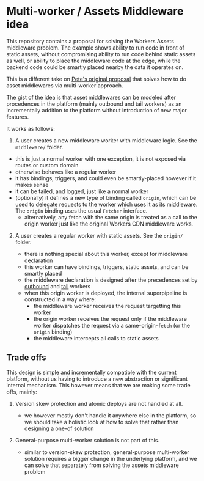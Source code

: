 # Multi-worker / Assets Middleware idea

This repository contains a proposal for solving the Workers Assets middleware problem.
The example shows ability to run code in front of static assets, without compromising ability to run code behind static assets as well, or ability to place the middleware code at the edge, while the backend code could be smartly placed nearby the data it operates on.

This is a different take on [Pete's original proposal](https://github.com/petebacondarwin/multi-worker-idea/tree/main) that solves how to do asset middlewares via multi-worker approach.

The gist of the idea is that asset middlewares can be modeled after procedences in the platform (mainly outbound and tail workers) as an incrementally addition to the platform without introduction of new major features.

It works as follows:

1. A user creates a new middleware worker with middleware logic. See the `middleware/` folder.

  - this is just a normal worker with one exception, it is not exposed via routes or custom domain
  - otherwise behaves like a regular worker
  - it has bindings, triggers, and could even be smartly-placed however if it makes sense
  - it can be tailed, and logged, just like a normal worker
  - (optionally) it defines a new type of binding called `origin`, which can be used to delegate requests to the worker which uses it as its middleware. The `origin` binding uses the usual `Fetcher` interface.
    - alternatively, any fetch with the same origin is treated as a call to the origin worker just like the original Workers CDN middleware works.

2. A user creates a regular worker with static assets. See the `origin/` folder.

   - there is nothing special about this worker, except for middleware declaration
   - this worker can have bindings, triggers, static assets, and can be smartly placed 
   - the middleware declaration is designed after the precedences set by [outbound](https://developers.cloudflare.com/cloudflare-for-platforms/workers-for-platforms/configuration/outbound-workers/) and [tail](https://developers.cloudflare.com/workers/observability/logs/tail-workers/) workers
   - when this origin worker is deployed, the internal superpipeline is constructed in a way where:
     - the middleware worker receives the request targetting this worker
     - the origin worker receives the request only if the middleware worker dispatches the request via a same-origin-`fetch` (or the `origin` binding)
     - the middleware intercepts all calls to static assets


## Trade offs

This design is simple and incrementally compatible with the current platform, without us having to introduce a new abstraction or significant internal mechanism. This however means that we are making some trade offs, mainly:

1. Version skew protection and atomic deploys are not handled at all.

   - we however mostly don't handle it anywhere else in the platform, so we should take a holistic look at how to solve that rather than designing a one-of solution

2. General-purpose multi-worker solution is not part of this.

   - similar to version-skew protection, general-purpose multi-worker solution requires a bigger change in the underlying platform, and we can solve that separately from solving the assets middleware problem
